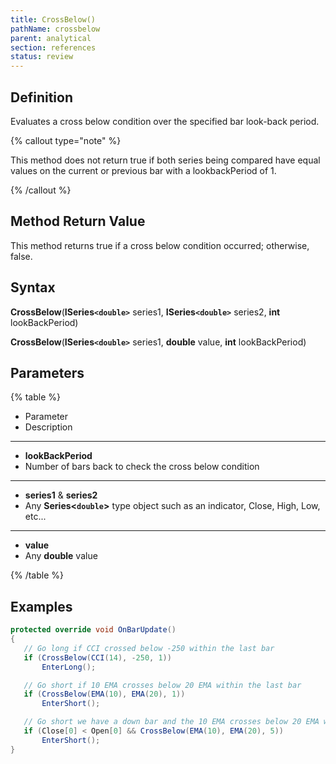 ```yaml
---
title: CrossBelow()
pathName: crossbelow
parent: analytical
section: references
status: review
---
```


## Definition

Evaluates a cross below condition over the specified bar look-back period.

{% callout type="note" %}

This method does not return true if both series being compared have equal values on the current or previous bar with a lookbackPeriod of 1.

{% /callout %}

## Method Return Value

This method returns true if a cross below condition occurred; otherwise, false.

## Syntax

**CrossBelow**(**ISeries`<double>`** series1, **ISeries`<double>`** series2, **int** lookBackPeriod)  

**CrossBelow**(**ISeries`<double>`** series1, **double** value, **int** lookBackPeriod)

## Parameters

{% table %}

* Parameter
* Description

---

* **lookBackPeriod**
* Number of bars back to check the cross below condition

---

* **series1** & **series2**
* Any **Series<`double`>** type object such as an indicator, Close, High, Low, etc...

---

* **value**
* Any **double** value

{% /table %}

## Examples

```csharp
protected override void OnBarUpdate()
{
   // Go long if CCI crossed below -250 within the last bar
   if (CrossBelow(CCI(14), -250, 1))
       EnterLong();

   // Go short if 10 EMA crosses below 20 EMA within the last bar
   if (CrossBelow(EMA(10), EMA(20), 1))
       EnterShort();

   // Go short we have a down bar and the 10 EMA crosses below 20 EMA within the last 5 bars
   if (Close[0] < Open[0] && CrossBelow(EMA(10), EMA(20), 5))
       EnterShort();
}
```
